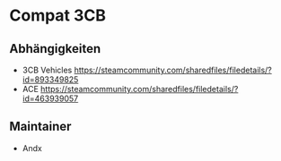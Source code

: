# Compat 3CB

## Abhängigkeiten

- 3CB Vehicles <https://steamcommunity.com/sharedfiles/filedetails/?id=893349825>
- ACE <https://steamcommunity.com/sharedfiles/filedetails/?id=463939057>

## Maintainer

- Andx
